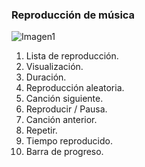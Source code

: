 ### Reproducción de música

![Imagen1](http://static.energysistem.com/images/manuals/42500/5710f36d34614.jpg)

1. Lista de reproducción.
2. Visualización.
3. Duración.
4. Reproducción aleatoria.
5. Canción siguiente.
6. Reproducir / Pausa.
7. Canción anterior.
8. Repetir.
9. Tiempo reproducido.
10. Barra de progreso.
